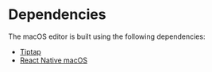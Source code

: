 # Dependencies

The macOS editor is built using the following dependencies:
- [Tiptap](https://github.com/ueberdosis/tiptap)
- [React Native macOS](https://github.com/microsoft/react-native-macos)
